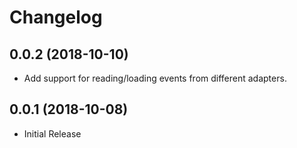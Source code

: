 # Changelog

## 0.0.2 (2018-10-10)

* Add support for reading/loading events from different adapters.

## 0.0.1 (2018-10-08)

* Initial Release
